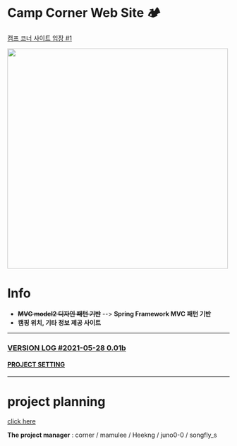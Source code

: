 

# Camp Corner Web Site 🏕

<span style="color: deepskyblue;">[캠프 코너 사이트 입장 #1](http://camp-fire.kro.kr)</span>

<img src="https://images.unsplash.com/photo-1492648272180-61e45a8d98a7?ixid=MXwxMjA3fDB8MHxwaG90by1wYWdlfHx8fGVufDB8fHw%3D&ixlib=rb-1.2.1&auto=format&fit=crop&w=1350&q=80" weight="700px" height="500px">

# Info

- ~~**MVC model2 디자인 패턴 기반**~~ --> **Spring Framework MVC 패턴 기반** 
- **캠핑 위치, 기타 정보 제공 사이트**



---

### [VERSION LOG #2021-05-28 0.01b](VERSION-log.md)



####   [PROJECT SETTING](projectSetting.md)

---

# project planning

[click here](projectPlan.md)

**The project manager** : corner / mamulee / Heekng / juno0-0 / songfly_s



